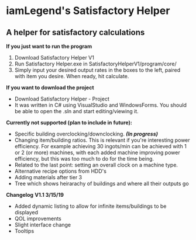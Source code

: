 # iamLegend's Satisfactory Helper
## A helper for satisfactory calculations

__If you just want to run the program__
1. Download Satisfactory Helper V1
2. Run Satisfactory Helper.exe in SatisfactoryHelperV1/program/core/
3. Simply input your desired output rates in the boxes to the left, paired with item you desire. When ready, hit calculate.

__If you want to download the project__
- Download Satisfactory Helper - Project
- It was written in C# using VisualStudio and WindowsForms. You should be able to open the .sln and start editing/viewing it.

__Currently not supported (plan to include in future):__
- Specific building overclocking/downclocking. **_(In progress)_**
- Changing item/building ratios. This is relevant if you're interesting power efficiency. For example achieving 30 ingots/min can be achieved with 1 or 2 (or more) machines, with each added machine improving power efficiency, but this was too much to do for the time being.
- Related to the last point: setting an overall clock on a machine type.
- Alternative recipe options from HDD's
- Adding materials after tier 3
- Tree which shows heirarachy of buildings and where all their outputs go

__Changelog__
__V1.1 3/15/19__
- Added dynamic listing to allow for infinite items/buildings to be displayed
- QOL improvements
- Slight interface change
- Tooltips
